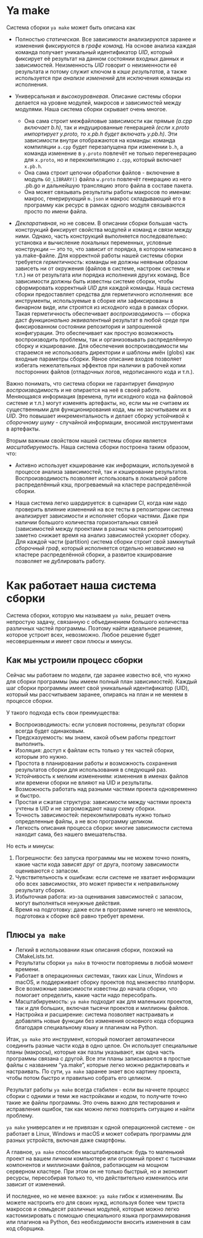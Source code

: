 # Ya make

Система сборки `ya make` может быть описана как

- Полностью *статическая*. Все зависимости анализируются заранее и изменения фиксируются в *графе команд*. На основе анализа каждая команда получает уникальный идентификатор *UID*, который фиксирует её результат на данном состоянии входных данных и зависимостей. Неизменность *UID* говорит о неизменности её результата и потому служит ключом в *кэше результатов*, а также используется при *анализе изменений* для исключения команды из исполнения.

- Универсальная и *высокоуровневая*. Описание системы сборки делается на уровне модулей, макросов и зависимостей между модулями. Наша система сборки скрывает очень многое.
  * Она сама строит межфайловые зависимости как прямые *(a.cpp включает b.h)*, так и индуцированные генерацией *(если x.proto импортирует y.proto, то x.pb.h будет включать y.pb.h)*. Эти зависимости внутри отображаются на команды: команда компиляции `a.cpp` будет перезапущена при изменении `b.h`, а команда изменение в `y.proto` повлечёт не только перегенерацию для `x.proto`, но и перекомпиляцию `z.cpp`, который включает `x.pb.h`.
  * Она сама строит цепочки обработки файлов - включение в модуль `GO_LIBRARY()` файла `w.proto` повлечёт генерацию из него .pb.go и дальнейшую трансляцию этого файла в составе пакета.
  * Она может связывать результаты работы макросов по именам: макрос, генерирующий `m.json` и макрос складывающий его в программу как ресурс в рамках одного модуля связываются просто по имени файла.

- *Декларативная*, но не совсем. В описании сборки большая часть конструкций фиксирует свойства модулей и команд и связи между ними. Однако, часть конструкций выполняется последовательно: установка и вычисление локальных переменных, условные конструкции — это то, что зависит от порядка, в котором написано в ya.make-файле.
Для корректной работы нашей системы сборки требуется *герметичность*: команды не должны неявным образом зависеть ни от окружения (файлов в системе, настроек системы и т.п.) ни от результата или порядка исполнения других команд.
Все зависимости должны быть известны системе сборки, чтобы сформировать корректный *UID* для каждой команды. Наша система сборки предоставляет средства для герметичного исполнения: все инструменты, используемые в сборке или
зафиксированы в бинарном виде, или строятся из исходного кода в рамках сборки.
Такая герметичность обеспечивает *воспроизводимость* —  сборка даст *функционально эквивалентный* результат в любой среде при фиксированном состоянии репозитория и запрошенной конфигурации.
Это обеспечивает как простую возможность воспроизводить проблемы, так и организовывать распределённую сборку и кэширование. Для обеспечения воспроизводимости мы стараемся не использовать
директории и шаблоны имён (globs) как входные параметры сборки. Явное описание входов позволяет избегать нежелательных эффектов при наличии в рабочей копии посторонних файлов (отладочных логов, недописанного кода и т.п.).

Важно понимать, что система сборки не гарантирует *бинарную воспроизводимость* и не опирается на неё в своей работе. Меняющаяся информация (времена, пути исходного кода на файловой системе и т.п.) могут изменять артефакты, но, если мы не считаем их существенными для функционирования кода, мы не засчитываем их в *UID*.
Это повышает инкрементальность и делает сборку устойчивой к *сборочному шуму* - случайной информации, вносимой инструментами в артефакты.

Вторым важным свойством нашей системы сборки является *масштабируемость*. Наша система сборки построена таким образом, что:

- Активно использует кэширование как информации, используемой в процессе анализа зависимостей, так и кэширование результатов. Воспроизводимость позволяет использовать в локальной работе распределённый кэш, прогреваемый на кластере распределённой сборки.

- Наша система легко шардируется: в сценарии CI, когда нам надо проверить влияние изменений на все тесты в репозитории система анализирует зависимости и исполняет сборки частями. Даже при наличии большого количества горизонтальных связей (зависимостей между проектами в разных частях репозитория) заметно снижает время на анализ зависимостей  ускоряет сборку. Для каждой части (partition) система сборки строит свой замкнутый *сборочный граф*, который исполняется отдельно независимо на кластере распределённой сборки, а развитое кэширование позволяет не дублировать работу.

# Как работает наша система сборки 

Система сборки, которую мы называем `ya make`, решает очень непростую задачу, связанную с объединением большого количества различных частей программы. Поэтому найти идеальное решение, которое устроит всех, невозможно. Любое решение будет несовершенным и имеет свои плюсы и минусы.

## Как мы устроили процесс сборки

Сейчас мы работаем по модели, где заранее известно всё, что нужно для сборки программы (мы имеем полный план зависимостей). Каждый шаг сборки программы имеет свой уникальный идентификатор (UID), который мы рассчитываем заранее, опираясь на план и не меняем в процессе сборки.

У такого подхода есть свои преимущества:

- Воспроизводимость: если условия постоянны, результат сборки всегда будет одинаковым.
- Предсказуемость: мы знаем, какой объем работы предстоит выполнить.
- Изоляция: доступ к файлам есть только у тех частей сборки, которым это нужно.
- Простота в планировании работы и возможность сохранения результатов сборки для использования в следующий раз.
- Устойчивость к мелким изменениям: изменения в именах файлов или времени сборки не влияют на UID и результаты.
- Возможность работать над разными частями проекта одновременно и быстро.
- Простая и сжатая структура: зависимости между частями проекта учтены в UID и не загромождают нашу схему сборки.
- Точность зависимостей: перекомпилировать нужно только определенные файлы, а не всю программу целиком.
- Легкость описания процесса сборки: многие зависимости система находит сама, без нашего вмешательства.

Но есть и минусы:

1. Погрешности: без запуска программы мы не можем точно понять, какие части кода зависят друг от друга, поэтому зависимости оцениваются с запасом.
2. Чувствительность к ошибкам: если системе не хватает информации обо всех зависимостях, это может привести к неправильному результату сборки.
3. Избыточная работа: из-за оценивания зависимостей с запасом, могут выполняться ненужные действия.
4. Время на подготовку: даже если в программе ничего не менялось, подготовка к сборке всё равно требует времени.

## Плюсы `ya make`

- Легкий в использовании язык описания сборки, похожий на CMakeLists.txt.
- Результаты сборки `ya make` в точности повторяемы в любой момент времени.
- Работает в операционных системах, таких как Linux, Windows и macOS, и поддерживает сборку проектов под множество платформ.
- Все возможные зависимости известны до начала сборки, что помогает определить, какие части надо пересобрать.
- Масштабируемость: `ya make` подходит как для маленьких проектов, так и для больших, включая тысячи проектов и миллионы файлов.
- Настройка и расширение: система позволяет настраивать и добавлять новые функции без изменения основного кода сборщика благодаря специальному языку и плагинам на Python. 

Итак, `ya make` это инструмент, который помогает автоматически соединить разные части кода в одно целое. Он использует специальные планы (макросы), которые как пазлы указывают, как одна часть программы связана с другой. Все эти планы записываются в простые файлы с названием “ya.make”, которые легко можно редактировать и настраивать. По сути, `ya make` заранее знает всю картину проекта, чтобы потом быстро и правильно собрать его целиком.

Результат работы `ya make` всегда стабилен - если вы начнете процесс сборки с одними и теми же настройками и кодом, то получите точно такие же файлы программы. Это очень важно для тестирования и исправления ошибок, так как можно легко повторить ситуацию и найти проблему.

`ya make` универсален и не привязан к одной операционной системе - он работает в Linux, Windows и macOS и может собирать программы для разных устройств, включая даже смартфоны.

А главное, `ya make` способен масштабироваться: будь то маленький проект на вашем личном компьютере или огромный проект с тысячами компонентов и миллионами файлов, работающем на мощном серверном кластере. При этом он не только быстрый, но и экономит ресурсы, пересобирая только то, что действительно изменилось или зависит от изменений.

И последнее, но не менее важное: `ya make` гибок к изменениям. Вы можете настроить его для своих нужд, используя более чем триста макросов и семьдесят различных модулей, которые можно легко кастомизировать с помощью специального языка программирования или плагинов на Python, без необходимости вносить изменения в сам код сборщика. 
